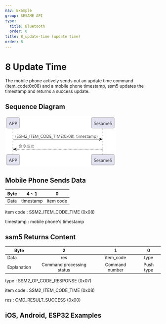 ```yaml
---
nav: Example
group: SESAME API
type:
  title: Bluetooth
  order: 0
title: 8_update-time (update time)
order: 8
---
```


# 8 Update Time

The mobile phone actively sends out an update time command (item_code:0x08) and a mobile phone timestamp, ssm5 updates the timestamp and returns a success update.

## Sequence Diagram

<p align="left" >
  <img src="./src/time/time循序圖.png" alt="" title="">
</p>

## Mobile Phone Sends Data

| Byte |   4 ~ 1   |     0     |
| ---- | :-------: | :-------: |
| Data | timestamp | item code |

item code : SSM2_ITEM_CODE_TIME (0x08)

timestamp : mobile phone's timestamp

## ssm5 Returns Content

| Byte        |             2             |       1        |     0     |
| ----------- | :-----------------------: | :------------: | :-------: |
| Data        |            res            |   item_code    |   type    |
| Explanation | Command processing status | Command number | Push type |

type : SSM2_OP_CODE_RESPONSE (0x07)

item code : SSM2_ITEM_CODE_TIME (0x08)

res : CMD_RESULT_SUCCESS (0x00)

## iOS, Android, ESP32 Examples

 <CustomBashOSPlatformTime ios='true' android='true'  esp32='true'/>

<!--
## Android Example

```jsx | pure

    override fun updateTime(result: CHResult<CHEmpty>) {
        if (checkBle(result)) return
        sendCommand(SesameOS3Payload(SesameItemCode.time.value, System.currentTimeMillis().toUInt32ByteArray()), DeviceSegmentType.cipher) { res ->
            result.invoke(Result.success(CHResultState.CHResultStateBLE(CHEmpty())))
        }
    }

```

## iOS Example

```jsx | pure

    func handleLoginReceived(_ res: SesameOS3CmdResponsePayload) {
            let timestampData = Data(bytes: &timestamp,count: MemoryLayout.size(ofValue: timestamp))
            self.sendCommand(.init(.time,timestampData)) { res in
            }
        }
    }

```

## ESP Example

```jsx | pure

if (cmd_it_code == SSM2_ITEM_CODE_TIME) {
                HS_RTC->SR = request->payload.time;
                talk_to_mobile(mobile, SSM2_SEG_PARSING_TYPE_CIPHERTEXT, (uint8_t *) ss5_res,
                               offsetof(ss5_response, payload));
            }
``` -->
